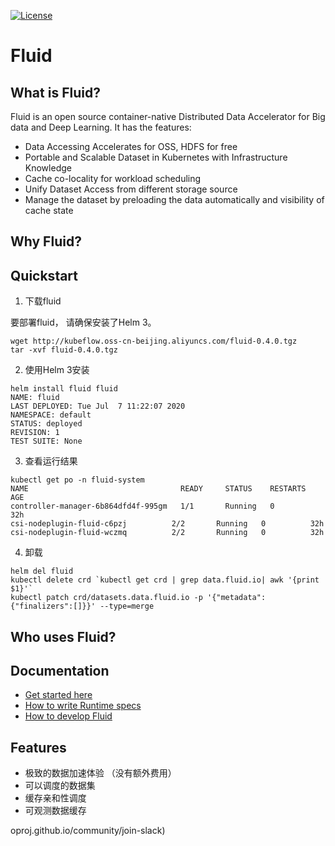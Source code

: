 [![License](https://img.shields.io/badge/License-Apache%202.0-blue.svg)](https://opensource.org/licenses/Apache-2.0)
# Fluid

## What is Fluid?

Fluid is an open source container-native Distributed Data Accelerator for Big data and Deep Learning. It has the features:

- Data Accessing Accelerates for OSS, HDFS for free
- Portable and Scalable Dataset in Kubernetes with Infrastructure Knowledge
- Cache co-locality for workload scheduling
- Unify Dataset Access from different storage source
- Manage the dataset by preloading the data automatically and visibility of cache state

## Why Fluid?




## Quickstart

1. 下载fluid

要部署fluid， 请确保安装了Helm 3。

```
wget http://kubeflow.oss-cn-beijing.aliyuncs.com/fluid-0.4.0.tgz
tar -xvf fluid-0.4.0.tgz
```


2. 使用Helm 3安装

```
helm install fluid fluid
NAME: fluid
LAST DEPLOYED: Tue Jul  7 11:22:07 2020
NAMESPACE: default
STATUS: deployed
REVISION: 1
TEST SUITE: None
```


3. 查看运行结果

```
kubectl get po -n fluid-system
NAME                                  READY     STATUS    RESTARTS   AGE
controller-manager-6b864dfd4f-995gm   1/1       Running   0          32h
csi-nodeplugin-fluid-c6pzj          2/2       Running   0          32h
csi-nodeplugin-fluid-wczmq          2/2       Running   0          32h
```

4. 卸载

```
helm del fluid
kubectl delete crd `kubectl get crd | grep data.fluid.io| awk '{print $1}'` 
kubectl patch crd/datasets.data.fluid.io -p '{"metadata":{"finalizers":[]}}' --type=merge
```

## Who uses Fluid?


## Documentation
* [Get started here](docs/quick-start.md)
* [How to write Runtime specs](examples/README.md)
* [How to develop Fluid](docs/configure-artifact-repository.md)

## Features
* 极致的数据加速体验 （没有额外费用）
* 可以调度的数据集
* 缓存亲和性调度
* 可观测数据缓存


oproj.github.io/community/join-slack)